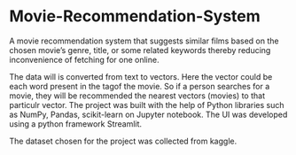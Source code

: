 # Movie-Recommendation-System

A movie recommendation system that suggests similar films based on the chosen movie’s genre, title, or some related keywords thereby reducing inconvenience of fetching for one online.
 
The data will is converted from text to vectors. Here the vector could be each word present in the tagof the movie. So if a person searches for a movie, they will be recommended the nearest vectors (movies) to that particulr vector. The project was built with the help of Python libraries such as NumPy, Pandas, scikit-learn on Jupyter notebook. The UI was developed using a python framework Streamlit. 
                        
The dataset chosen for the project was collected from kaggle.
